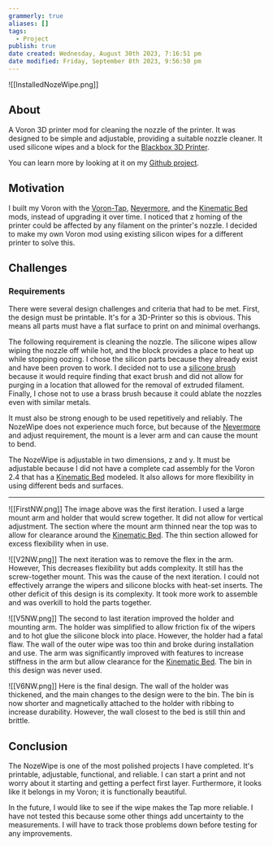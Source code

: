 ```yaml
---
grammerly: true
aliases: []
tags:
  - Project
publish: true
date created: Wednesday, August 30th 2023, 7:16:51 pm
date modified: Friday, September 8th 2023, 9:56:50 pm
---
```

![[InstalledNozeWipe.png]]
## About

A Voron 3D printer mod for cleaning the nozzle of the printer. It was designed to be simple and adjustable, providing a suitable nozzle cleaner. It used silicone wipes and a block for the [Blackbox 3D Printer](https://layershift.xyz/blackbox3dprinter/). 

You can learn more by looking at it on my [Github project](https://github.com/PJTheNoOne/NozeWipe).
## Motivation

I built my Voron with the [Voron-Tap](https://github.com/VoronDesign/Voron-Tap), [Nevermore](https://github.com/nevermore3d/Nevermore_Micro), and the [Kinematic Bed](https://github.com/tanaes/whopping_Voron_mods/tree/main/kinematic_bed) mods, instead of upgrading it over time. I noticed that z homing of the printer could be affected by any filament on the printer's nozzle. I decided to make my own Voron mod using existing silicon wipes for a different printer to solve this.
## Challenges
### Requirements
There were several design challenges and criteria that had to be met. First, the design must be printable. It's for a 3D-Printer so this is obvious. This means all parts must have a flat surface to print on and minimal overhangs.

The following requirement is cleaning the nozzle. The silicone wipes allow wiping the nozzle off while hot, and the block provides a place to heat up while stopping oozing. I chose the silicon parts because they already exist and have been proven to work. I decided not to use a [silicone brush ](https://www.printables.com/model/109349-silicone-brush-nozzle-scrubber-for-voron-24) because it would require finding that exact brush and did not allow for purging in a location that allowed for the removal of extruded filament. Finally, I chose not to use a brass brush because it could ablate the nozzles even with similar metals.

It must also be strong enough to be used repetitively and reliably. The NozeWipe does not experience much force, but because of the [Nevermore](https://github.com/nevermore3d/Nevermore_Micro) and adjust requirement, the mount is a lever arm and can cause the mount to bend.  

The NozeWipe is adjustable in two dimensions, z and y. It must be adjustable because I did not have a complete cad assembly for the Voron 2.4 that has a [Kinematic Bed](https://github.com/tanaes/whopping_Voron_mods/tree/main/kinematic_bed) modeled. It also allows for more flexibility in using different beds and surfaces.

---

![[FirstNW.png]]
The image above was the first iteration. I used a large mount arm and holder that would screw together. It did not allow for vertical adjustment. The section where the mount arm thinned near the top was to allow for clearance around the [Kinematic Bed](https://github.com/tanaes/whopping_Voron_mods/tree/main/kinematic_bed). The thin section allowed for excess flexibility when in use.

![[V2NW.png]]
The next iteration was to remove the flex in the arm. However, This decreases flexibility but adds complexity. It still has the screw-together mount. This was the cause of the next iteration. I could not effectively arrange the wipers and silicone blocks with heat-set inserts. The other deficit of this design is its complexity. It took more work to assemble and was overkill to hold the parts together.

![[V5NW.png]]
The second to last iteration improved the holder and mounting arm. The holder was simplified to allow friction fix of the wipers and to hot glue the silicone block into place. However, the holder had a fatal flaw. The wall of the outer wipe was too thin and broke during installation and use. The arm was significantly improved with features to increase stiffness in the arm but allow clearance for the [Kinematic Bed](https://github.com/tanaes/whopping_Voron_mods/tree/main/kinematic_bed). The bin in this design was never used.

![[V6NW.png]]
Here is the final design. The wall of the holder was thickened, and the main changes to the design were to the bin. The bin is now shorter and magnetically attached to the holder with ribbing to increase durability. However, the wall closest to the bed is still thin and brittle.
## Conclusion

The NozeWipe is one of the most polished projects I have completed. It's printable, adjustable, functional, and reliable. I can start a print and not worry about it starting and getting a perfect first layer. Furthermore, it looks like it belongs in my Voron; it is functionally beautiful. 

In the future, I would like to see if the wipe makes the Tap more reliable. I have not tested this because some other things add uncertainty to the measurements. I will have to track those problems down before testing for any improvements.
